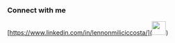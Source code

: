### Connect with me

[https://www.linkedin.com/in/lennonmiliciccosta/](<img height="32" width="32" src="https://cdn.jsdelivr.net/npm/simple-icons@v3/icons/linkedin.svg" />)
